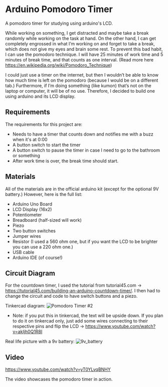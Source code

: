 # Arduino Pomodoro Timer
A pomodoro timer for studying using arduino's LCD.

While working on something, I get distracted and maybe take a break randomly while working on the task at hand. On the other hand, I can get completely engrossed in what I’m working on and forget to take a break, which does not give my eyes and brain some rest. To prevent this bad habit, I can use the pomodoro technique. I will have 25 minutes of work time and 5 minutes of break time, and that counts as one interval. (Read more here https://en.wikipedia.org/wiki/Pomodoro_Technique) 

I could just use a timer on the internet, but then I wouldn’t be able to know how much time is left on the pomodoro (because I would be on a different tab.) Furthermore, if I’m doing something (like kumon) that’s not on the laptop or computer, it will be of no use. Therefore, I decided to build one using arduino and its LCD display.

## Requirements

The requirements for this project are: 

  - Needs to have a timer that counts down and notifies me with a buzz when it's at 0:00
  - A button switch to start the timer
  - A button switch to pause the timer in case I need to go to the bathroom or something
  - After work time is over, the break time should start.

## Materials

All of the materials are in the official arduino kit (except for the optional 9V battery.)
However, here is the full list:

  - Arduino Uno Board
  - LCD Display (16x2)
  - Potentiometer
  - Breadboard (half-sized will work)
  - Piezo
  - Two button switches
  - Jumper wires
  - Resistor (I used a 560 ohm one, but if you want the LCD to be brighter you can use a 220 ohm one.)
  - USB cable
  - Arduino IDE (of course!)

## Circuit Diagram

For the countdown timer, I used the tutorial from tutorial45.com -> https://tutorial45.com/building-an-arduino-countdown-timer/. I then had to change the circuit and code to have switch buttons and a piezo.

Tinkercad diagram: 
![Pomodoro Timer #2](https://user-images.githubusercontent.com/69446878/124607254-3dece100-dea0-11eb-8c9a-175f9fb85f6d.png) 
- Note: if you put this in tinkercad, the text will be upside down. If you plan to do it on tinkercad only, just add some wires connecting to their respective pins and flip the LCD -> https://www.youtube.com/watch?v=akIjh0Q1R8I

Real life picture with a 9v battery: 
![9v_battery](https://user-images.githubusercontent.com/69446878/124606908-f0707400-de9f-11eb-828a-3f25d4afba4e.JPG) 

## Video

https://www.youtube.com/watch?v=yT0YLvqBNHY 

The video showcases the pomodoro timer in action. 

